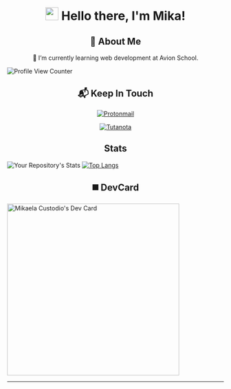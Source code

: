 <!-- Introduction Section (START)-->

<h1 align="center">
  <img src="https://raw.githubusercontent.com/MartinHeinz/MartinHeinz/master/wave.gif" width="30px" />
  Hello there, I'm Mika!
</h1>

<!-- Introduction Section (END) -->

<!-- About Me Section (START)-->
<a align="center">
  <h2 align="center">
    👩 About Me
  </h2>

  <p align="center">
    🌱 I’m currently learning web development at Avion School.
  </p>
  
  <!-- Profile View Counts -->
  ![Profile View Counter](https://komarev.com/ghpvc/?username=mikscust)
</a>
<!-- About Me Section (END)-->

<!-- Contact Section (START)-->
<a>
  <h2 align="center">
    📬 Keep In Touch 
  </h2>
  
  <!-- Protonmail -->
  <p align="center">
    <a href="mailto:greetingsmikaela@protonmail.com">
      <img src="https://img.shields.io/badge/ProtonMail-8B89CC?style=for-the-badge&logo=protonmail&logoColor=white" alt="Protonmail" />
    </a>
  </p>
   
  <!-- Tutanota -->
  <p align="center">
    <a href="mailto:greetingsmika@tuta.io">
      <img src="https://img.shields.io/badge/Tutanota-840010?style=for-the-badge&logo=Tutanota&logoColor=white" alt="Tutanota" />
    </a>
  </p>
 </a>
 <!-- Contact Section (END)-->

<!-- Stats Section (START) -->
<a align="center">
  <h2 align="center">
    Stats
  </h2>

  <!-- GitHub Stats -->
  ![Your Repository's Stats](https://github-readme-stats.vercel.app/api?username=mikscust&show_icons=true&theme=dark)
  [![Top Langs](https://github-readme-stats.vercel.app/api/top-langs/?username=mikscust&show_icons=true&theme=dark)](https://github.com/mikscust/github-readme-stats)
</a>
<!-- Stats Section (END) -->

<!-- DevCard Section (START) -->
<a align="canter">
  <h2 align="center">
   ◼️ DevCard
  </h2>
  
  <!-- DevCard -->
  <a href="https://app.daily.dev/mikscust"><img src="https://api.daily.dev/devcards/340ed67d06554792909c86de0885fdc3.png?r=kqg" width="400" alt="Mikaela Custodio's Dev Card"/></a>
<!-- DevCard Section (END) -->

------------------------------------
  
<!--

**mikscust/mikscust** is a ✨ _special_ ✨ repository because its `README.md` (this file) appears on your GitHub profile.

Here are some ideas to get you started:

- 🔭 I’m currently working on ...
- 🌱 I’m currently learning ...
- 👯 I’m looking to collaborate on ...
- 🤔 I’m looking for help with ...
- 💬 Ask me about ...
- 📫 How to reach me: ...
- 😄 Pronouns: ...
- ⚡ Fun fact: ...

-->

